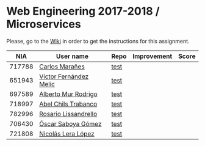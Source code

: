 # Web Engineering 2017-2018 / Microservices
Please, go to the [Wiki](https://github.com/UNIZAR-30246-WebEngineering/lab6-microservices/wiki) in order to get the instructions for this assignment.

| NIA    | User name | Repo | Improvement | Score
|--------|-----------|------|-------------|--------
| 717788 | [Carlos Marañes](https://github.com/carlosmn1997) |[test](https://github.com/carlosmn1997/lab6-microservices/tree/test) | | 
| 651943 | [Víctor Fernández Melic](https://github.com/Melic93) |[test](https://github.com/Melic93/lab6-microservices/tree/test) | | 
| 697589 | [Alberto Mur Rodrigo](https://github.com/697589) |[test](https://github.com/697589/lab6-microservices/tree/test) | | 
| 718997 | [Abel Chils Trabanco](https://github.com/AbelChT) |[test](https://github.com/AbelChT/lab6-microservices/tree/test) | | 
| 782996 | [Rosario Lissandrello](https://github.com/rslissa)|[test](https://github.com/rslissa/lab6-microservices/tree/test)    |       |
| 706430 | [Óscar Saboya Gómez](https://github.com/oscarsa) |[test](https://github.com/oscarsa/lab6-microservices/tree/test) | | 
| 721808 | [Nicolás Lera López](https://github.com/nicoleralopez) |[test](https://github.com/nicoleralopez/lab6-microservices/tree/test) | | 
